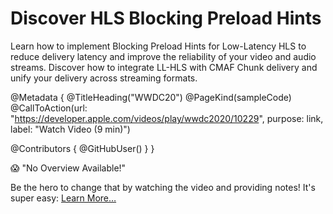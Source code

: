 # Discover HLS Blocking Preload Hints

Learn how to implement Blocking Preload Hints for Low-Latency HLS to reduce delivery latency and improve the reliability of your video and audio streams. Discover how to integrate LL-HLS with CMAF Chunk delivery and unify your delivery across streaming formats.

@Metadata {
   @TitleHeading("WWDC20")
   @PageKind(sampleCode)
   @CallToAction(url: "https://developer.apple.com/videos/play/wwdc2020/10229", purpose: link, label: "Watch Video (9 min)")

   @Contributors {
      @GitHubUser(<replace this with your GitHub handle>)
   }
}

😱 "No Overview Available!"

Be the hero to change that by watching the video and providing notes! It's super easy:
 [Learn More…](https://wwdcnotes.com/documentation/wwdcnotes/contributing)
